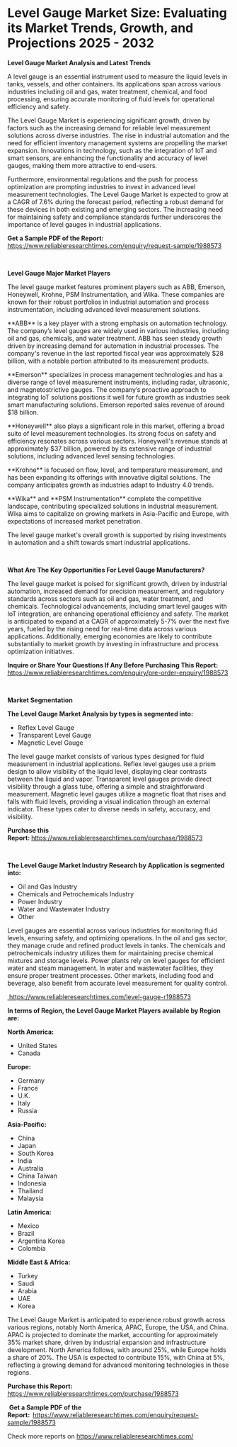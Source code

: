 <p><h1>Level Gauge Market Size: Evaluating its Market Trends, Growth, and Projections 2025 - 2032</h1></p><p><strong>Level Gauge Market Analysis and Latest Trends</strong></p>
<p><p>A level gauge is an essential instrument used to measure the liquid levels in tanks, vessels, and other containers. Its applications span across various industries including oil and gas, water treatment, chemical, and food processing, ensuring accurate monitoring of fluid levels for operational efficiency and safety.</p><p>The Level Gauge Market is experiencing significant growth, driven by factors such as the increasing demand for reliable level measurement solutions across diverse industries. The rise in industrial automation and the need for efficient inventory management systems are propelling the market expansion. Innovations in technology, such as the integration of IoT and smart sensors, are enhancing the functionality and accuracy of level gauges, making them more attractive to end-users.</p><p>Furthermore, environmental regulations and the push for process optimization are prompting industries to invest in advanced level measurement technologies. The Level Gauge Market is expected to grow at a CAGR of 7.6% during the forecast period, reflecting a robust demand for these devices in both existing and emerging sectors. The increasing need for maintaining safety and compliance standards further underscores the importance of level gauges in industrial applications.</p></p>
<p><strong>Get a Sample PDF of the Report:&nbsp;</strong> <a href="https://www.reliableresearchtimes.com/enquiry/request-sample/1988573?utm_campaign=2472&utm_medium=2&utm_source=Github&utm_content=ia&utm_term=20022025&utm_id=level-gauge">https://www.reliableresearchtimes.com/enquiry/request-sample/1988573</a></p>
<p>&nbsp;</p>
<p><strong>Level Gauge Major Market Players</strong></p>
<p><p>The level gauge market features prominent players such as ABB, Emerson, Honeywell, Krohne, PSM Instrumentation, and Wika. These companies are known for their robust portfolios in industrial automation and process instrumentation, including advanced level measurement solutions.</p><p>**ABB** is a key player with a strong emphasis on automation technology. The company’s level gauges are widely used in various industries, including oil and gas, chemicals, and water treatment. ABB has seen steady growth driven by increasing demand for automation in industrial processes. The company's revenue in the last reported fiscal year was approximately $28 billion, with a notable portion attributed to its measurement products.</p><p>**Emerson** specializes in process management technologies and has a diverse range of level measurement instruments, including radar, ultrasonic, and magnetostrictive gauges. The company’s proactive approach to integrating IoT solutions positions it well for future growth as industries seek smart manufacturing solutions. Emerson reported sales revenue of around $18 billion.</p><p>**Honeywell** also plays a significant role in this market, offering a broad suite of level measurement technologies. Its strong focus on safety and efficiency resonates across various sectors. Honeywell's revenue stands at approximately $37 billion, powered by its extensive range of industrial solutions, including advanced level sensing technologies.</p><p>**Krohne** is focused on flow, level, and temperature measurement, and has been expanding its offerings with innovative digital solutions. The company anticipates growth as industries adapt to Industry 4.0 trends. </p><p>**Wika** and **PSM Instrumentation** complete the competitive landscape, contributing specialized solutions in industrial measurement. Wika aims to capitalize on growing markets in Asia-Pacific and Europe, with expectations of increased market penetration.</p><p>The level gauge market's overall growth is supported by rising investments in automation and a shift towards smart industrial applications.</p></p>
<p>&nbsp;</p>
<p><strong>What Are The Key Opportunities For Level Gauge Manufacturers?</strong></p>
<p><p>The level gauge market is poised for significant growth, driven by industrial automation, increased demand for precision measurement, and regulatory standards across sectors such as oil and gas, water treatment, and chemicals. Technological advancements, including smart level gauges with IoT integration, are enhancing operational efficiency and safety. The market is anticipated to expand at a CAGR of approximately 5-7% over the next five years, fueled by the rising need for real-time data across various applications. Additionally, emerging economies are likely to contribute substantially to market growth by investing in infrastructure and process optimization initiatives.</p></p>
<p><strong>Inquire or Share Your Questions If Any Before Purchasing This Report:</strong> <a href="https://www.reliableresearchtimes.com/enquiry/pre-order-enquiry/1988573?utm_campaign=2472&utm_medium=2&utm_source=Github&utm_content=ia&utm_term=20022025&utm_id=level-gauge">https://www.reliableresearchtimes.com/enquiry/pre-order-enquiry/1988573</a></p>
<p>&nbsp;</p>
<p><strong>Market Segmentation</strong></p>
<p><strong>The Level Gauge Market Analysis by types is segmented into:</strong></p>
<p><ul><li>Reflex Level Gauge</li><li>Transparent Level Gauge</li><li>Magnetic Level Gauge</li></ul></p>
<p><p>The level gauge market consists of various types designed for fluid measurement in industrial applications. Reflex level gauges use a prism design to allow visibility of the liquid level, displaying clear contrasts between the liquid and vapor. Transparent level gauges provide direct visibility through a glass tube, offering a simple and straightforward measurement. Magnetic level gauges utilize a magnetic float that rises and falls with fluid levels, providing a visual indication through an external indicator. These types cater to diverse needs in safety, accuracy, and visibility.</p></p>
<p><strong>Purchase this Report:&nbsp;</strong><a href="https://www.reliableresearchtimes.com/purchase/1988573?utm_campaign=2472&utm_medium=2&utm_source=Github&utm_content=ia&utm_term=20022025&utm_id=level-gauge">https://www.reliableresearchtimes.com/purchase/1988573</a></p>
<p>&nbsp;</p>
<p><strong>The Level Gauge Market Industry Research by Application is segmented into:</strong></p>
<p><ul><li>Oil and Gas Industry</li><li>Chemicals and Petrochemicals Industry</li><li>Power Industry</li><li>Water and Wastewater Industry</li><li>Other</li></ul></p>
<p><p>Level gauges are essential across various industries for monitoring fluid levels, ensuring safety, and optimizing operations. In the oil and gas sector, they manage crude and refined product levels in tanks. The chemicals and petrochemicals industry utilizes them for maintaining precise chemical mixtures and storage levels. Power plants rely on level gauges for efficient water and steam management. In water and wastewater facilities, they ensure proper treatment processes. Other markets, including food and beverage, also benefit from accurate level measurement for quality control.</p></p>
<p><a href="https://www.reliableresearchtimes.com/level-gauge-r1988573?utm_campaign=2472&utm_medium=2&utm_source=Github&utm_content=ia&utm_term=20022025&utm_id=level-gauge">&nbsp;https://www.reliableresearchtimes.com/level-gauge-r1988573</a></p>
<p><strong>In terms of Region, the Level Gauge Market Players available by Region are:</strong></p>
<p>
    <p> <strong> North America: </strong>
        <ul>
            <li>United States</li>
            <li>Canada</li>
        </ul>
        </p> 
    <p> <strong> Europe: </strong>
        <ul>
            <li>Germany</li>
            <li>France</li>
            <li>U.K.</li>
            <li>Italy</li>
            <li>Russia</li>
        </ul>
        </p> 
    <p> <strong> Asia-Pacific: </strong>
        <ul>
            <li>China</li>
            <li>Japan</li>
            <li>South Korea</li>
            <li>India</li>
            <li>Australia</li>
            <li>China Taiwan</li>
            <li>Indonesia</li>
            <li>Thailand</li>
            <li>Malaysia</li>
        </ul>
        </p> 
    <p> <strong> Latin America: </strong>
        <ul>
            <li>Mexico</li>
            <li>Brazil</li>
            <li>Argentina Korea</li>
            <li>Colombia</li>
        </ul>
        </p> 
    <p> <strong> Middle East & Africa: </strong>
        <ul>
            <li>Turkey</li>
            <li>Saudi</li>
            <li>Arabia</li>
            <li>UAE</li>
            <li>Korea</li>
        </ul>
    </p>
    </p>
<p><p>The Level Gauge Market is anticipated to experience robust growth across various regions, notably North America, APAC, Europe, the USA, and China. APAC is projected to dominate the market, accounting for approximately 35% market share, driven by industrial expansion and infrastructure development. North America follows, with around 25%, while Europe holds a share of 20%. The USA is expected to contribute 15%, with China at 5%, reflecting a growing demand for advanced monitoring technologies in these regions.</p></p>
<p><strong>Purchase this Report: </strong><a href="https://www.reliableresearchtimes.com/purchase/1988573?utm_campaign=2472&utm_medium=2&utm_source=Github&utm_content=ia&utm_term=20022025&utm_id=level-gauge">https://www.reliableresearchtimes.com/purchase/1988573</a></p>
<p>&nbsp;<strong>Get a Sample PDF of the Report:&nbsp;&nbsp;</strong><a href="https://www.reliableresearchtimes.com/enquiry/request-sample/1988573?utm_campaign=2472&utm_medium=2&utm_source=Github&utm_content=ia&utm_term=20022025&utm_id=level-gauge">https://www.reliableresearchtimes.com/enquiry/request-sample/1988573</a></p>
<p><strong></strong></p>
<p>Check more reports on <a href="https://www.reliableresearchtimes.com/?utm_campaign=2472&utm_medium=2&utm_source=Github&utm_content=ia&utm_term=20022025&utm_id=level-gauge">https://www.reliableresearchtimes.com/</a></p>